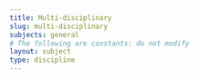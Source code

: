 ```yaml
---
title: Multi-disciplinary
slug: multi-disciplinary
subjects: general
# The following are constants: do not modify
layout: subject
type: discipline
---
```

